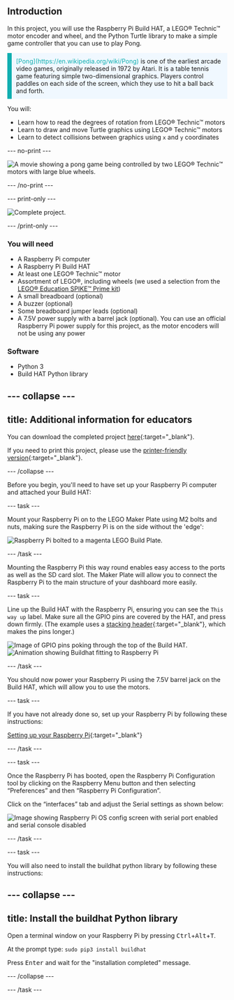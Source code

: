 ## Introduction

In this project, you will use the Raspberry Pi Build HAT, a LEGO® Technic™ motor encoder and wheel, and the Python Turtle library to make a simple game controller that you can use to play Pong.

<p style="border-left: solid; border-width:10px; border-color: #0faeb0; background-color: aliceblue; padding: 10px;">
<span style="color: #0faeb0">[Pong](https://en.wikipedia.org/wiki/Pong)</span> is one of the earliest arcade video games, originally released in 1972 by Atari. It is a table tennis game featuring simple two-dimensional graphics. Players control paddles on each side of the screen, which they use to hit a ball back and forth.
</p>

You will:
- Learn how to read the degrees of rotation from LEGO® Technic™ motors
- Learn to draw and move Turtle graphics using LEGO® Technic™ motors
- Learn to detect collisions between graphics using `x` and `y` coordinates

--- no-print ---

![A movie showing a pong game being controlled by two LEGO® Technic™ motors with large blue wheels.](images/pong_gif.gif)

--- /no-print ---

--- print-only ---

![Complete project.](images/finished.JPG)

--- /print-only ---

### You will need

+ A Raspberry Pi computer
+ A Raspberry Pi Build HAT
+ At least one LEGO® Technic™ motor
+ Assortment of LEGO®, including wheels (we used a selection from the [LEGO® Education SPIKE™ Prime kit](https://education.lego.com/en-gb/product/spike-prime))
+ A small breadboard (optional)
+ A buzzer (optional)
+ Some breadboard jumper leads (optional)
+ A 7.5V power supply with a barrel jack (optional). You can use an official Raspberry Pi power supply for this project, as the motor encoders will not be using any power

### Software

+ Python 3
+ Build HAT Python library

--- collapse ---
---
title: Additional information for educators
---

You can download the completed project [here](https://rpf.io/p/en/lego-game-controller-get){:target="_blank"}.

If you need to print this project, please use the [printer-friendly version](https://projects.raspberrypi.org/en/projects/lego-game-controller/print){:target="_blank"}.

--- /collapse ---

Before you begin, you'll need to have set up your Raspberry Pi computer and attached your Build HAT:

--- task ---

Mount your Raspberry Pi on to the LEGO Maker Plate using M2 bolts and nuts, making sure the Raspberry Pi is on the side without the 'edge':

 ![Raspberry Pi bolted to a magenta LEGO Build Plate.](images/build_11.jpg)

--- /task ---

Mounting the Raspberry Pi this way round enables easy access to the ports as well as the SD card slot. The Maker Plate will allow you to connect the Raspberry Pi to the main structure of your dashboard more easily.

--- task ---

Line up the Build HAT with the Raspberry Pi, ensuring you can see the `This way up` label. Make sure all the GPIO pins are covered by the HAT, and press down firmly. (The example uses a [stacking header](https://www.adafruit.com/product/2223){:target="_blank"}, which makes the pins longer.)

![Image of GPIO pins poking through the top of the Build HAT.](images/build_15.jpg)
![Animation showing Buildhat fitting to Raspberry Pi](images/haton.gif)

--- /task ---

You should now power your Raspberry Pi using the 7.5V barrel jack on the Build HAT, which will allow you to use the motors. 

--- task ---

If you have not already done so, set up your Raspberry Pi by following these instructions:

[Setting up your Raspberry Pi](https://projects.raspberrypi.org/en/projects/raspberry-pi-setting-up){:target="_blank"}

--- /task ---

--- task ---

Once the Raspberry Pi has booted, open the Raspberry Pi Configuration tool by clicking on the Raspberry Menu button and then selecting “Preferences” and then “Raspberry Pi Configuration”.

Click on the “interfaces” tab and adjust the Serial settings as shown below:

![Image showing Raspberry Pi OS config screen with serial port enabled and serial console disabled](images/configshot.jpg)

--- /task ---

--- task ---

You will also need to install the buildhat python library by following these instructions: 

--- collapse ---
---
title: Install the buildhat Python library
---

Open a terminal window on your Raspberry Pi by pressing <kbd>Ctrl</kbd>+<kbd>Alt</kbd>+<kbd>T</kbd>.

At the prompt type: `sudo pip3 install buildhat`

Press <kbd>Enter</kbd> and wait for the "installation completed" message.

--- /collapse ---

--- /task ---
